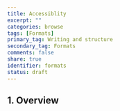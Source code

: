 ```yaml
---
title: Accessiblity
excerpt: ""
categories: browse
tags: [Formats]
primary_tag: Writing and structure
secondary_tag: Formats
comments: false
share: true
identifier: formats
status: draft
---
```

## 1. Overview

